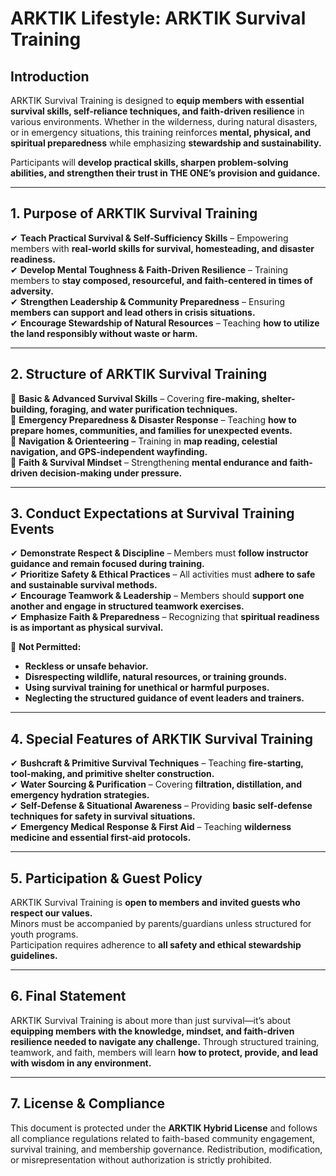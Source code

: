 # ARKTIK Lifestyle: ARKTIK Survival Training  

## **Introduction**  
ARKTIK Survival Training is designed to **equip members with essential survival skills, self-reliance techniques, and faith-driven resilience** in various environments. Whether in the wilderness, during natural disasters, or in emergency situations, this training reinforces **mental, physical, and spiritual preparedness** while emphasizing **stewardship and sustainability.**  

Participants will **develop practical skills, sharpen problem-solving abilities, and strengthen their trust in THE ONE’s provision and guidance.**  

---  

## **1. Purpose of ARKTIK Survival Training**  

✔ **Teach Practical Survival & Self-Sufficiency Skills** – Empowering members with **real-world skills for survival, homesteading, and disaster readiness.**  
✔ **Develop Mental Toughness & Faith-Driven Resilience** – Training members to **stay composed, resourceful, and faith-centered in times of adversity.**  
✔ **Strengthen Leadership & Community Preparedness** – Ensuring **members can support and lead others in crisis situations.**  
✔ **Encourage Stewardship of Natural Resources** – Teaching **how to utilize the land responsibly without waste or harm.**  

---  

## **2. Structure of ARKTIK Survival Training**  

📌 **Basic & Advanced Survival Skills** – Covering **fire-making, shelter-building, foraging, and water purification techniques.**  
📌 **Emergency Preparedness & Disaster Response** – Teaching **how to prepare homes, communities, and families for unexpected events.**  
📌 **Navigation & Orienteering** – Training in **map reading, celestial navigation, and GPS-independent wayfinding.**  
📌 **Faith & Survival Mindset** – Strengthening **mental endurance and faith-driven decision-making under pressure.**  

---  

## **3. Conduct Expectations at Survival Training Events**  

✔ **Demonstrate Respect & Discipline** – Members must **follow instructor guidance and remain focused during training.**  
✔ **Prioritize Safety & Ethical Practices** – All activities must **adhere to safe and sustainable survival methods.**  
✔ **Encourage Teamwork & Leadership** – Members should **support one another and engage in structured teamwork exercises.**  
✔ **Emphasize Faith & Preparedness** – Recognizing that **spiritual readiness is as important as physical survival.**  

🚫 **Not Permitted:**  
- **Reckless or unsafe behavior.**  
- **Disrespecting wildlife, natural resources, or training grounds.**  
- **Using survival training for unethical or harmful purposes.**  
- **Neglecting the structured guidance of event leaders and trainers.**  

---  

## **4. Special Features of ARKTIK Survival Training**  

✔ **Bushcraft & Primitive Survival Techniques** – Teaching **fire-starting, tool-making, and primitive shelter construction.**  
✔ **Water Sourcing & Purification** – Covering **filtration, distillation, and emergency hydration strategies.**  
✔ **Self-Defense & Situational Awareness** – Providing **basic self-defense techniques for safety in survival situations.**  
✔ **Emergency Medical Response & First Aid** – Teaching **wilderness medicine and essential first-aid protocols.**  

---  

## **5. Participation & Guest Policy**  

ARKTIK Survival Training is **open to members and invited guests who respect our values.**  
Minors must be accompanied by parents/guardians unless structured for youth programs.  
Participation requires adherence to **all safety and ethical stewardship guidelines.**  

---  

## **6. Final Statement**  

ARKTIK Survival Training is about more than just survival—it’s about **equipping members with the knowledge, mindset, and faith-driven resilience needed to navigate any challenge.** Through structured training, teamwork, and faith, members will learn **how to protect, provide, and lead with wisdom in any environment.**  

---  

## **7. License & Compliance**  

This document is protected under the **ARKTIK Hybrid License** and follows all compliance regulations related to faith-based community engagement, survival training, and membership governance. Redistribution, modification, or misrepresentation without authorization is strictly prohibited.
